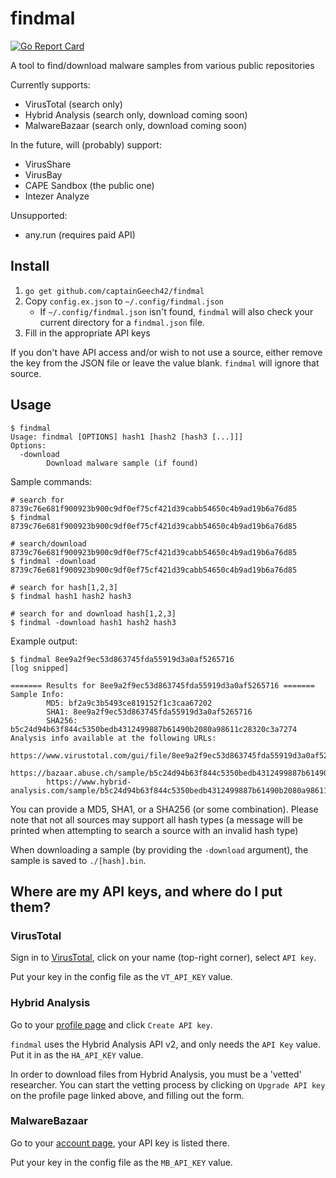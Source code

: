 # findmal
[![Go Report Card](https://goreportcard.com/badge/github.com/captainGeech42/findmal)](https://goreportcard.com/report/github.com/captainGeech42/findmal)

A tool to find/download malware samples from various public repositories

Currently supports:

* VirusTotal (search only)
* Hybrid Analysis (search only, download coming soon)
* MalwareBazaar (search only, download coming soon)

In the future, will (probably) support:

* VirusShare
* VirusBay
* CAPE Sandbox (the public one)
* Intezer Analyze

Unsupported:

* any.run (requires paid API)

## Install
1. `go get github.com/captainGeech42/findmal`
2. Copy `config.ex.json` to `~/.config/findmal.json`
    - If `~/.config/findmal.json` isn't found, `findmal` will also check your current directory for a `findmal.json` file.
3. Fill in the appropriate API keys

If you don't have API access and/or wish to not use a source, either remove the key from the JSON file or leave the value blank. `findmal` will ignore that source.

## Usage
```
$ findmal 
Usage: findmal [OPTIONS] hash1 [hash2 [hash3 [...]]]
Options:
  -download
        Download malware sample (if found)
```

Sample commands:
```
# search for 8739c76e681f900923b900c9df0ef75cf421d39cabb54650c4b9ad19b6a76d85
$ findmal 8739c76e681f900923b900c9df0ef75cf421d39cabb54650c4b9ad19b6a76d85

# search/download 8739c76e681f900923b900c9df0ef75cf421d39cabb54650c4b9ad19b6a76d85
$ findmal -download 8739c76e681f900923b900c9df0ef75cf421d39cabb54650c4b9ad19b6a76d85

# search for hash[1,2,3]
$ findmal hash1 hash2 hash3

# search for and download hash[1,2,3]
$ findmal -download hash1 hash2 hash3
```

Example output:
```
$ findmal 8ee9a2f9ec53d863745fda55919d3a0af5265716
[log snipped]

======= Results for 8ee9a2f9ec53d863745fda55919d3a0af5265716 =======
Sample Info:
        MD5: bf2a9c3b5493ce819152f1c3caa67202
        SHA1: 8ee9a2f9ec53d863745fda55919d3a0af5265716
        SHA256: b5c24d94b63f844c5350bedb4312499887b61490b2080a98611c28320c3a7274
Analysis info available at the following URLs:
        https://www.virustotal.com/gui/file/8ee9a2f9ec53d863745fda55919d3a0af5265716/details
        https://bazaar.abuse.ch/sample/b5c24d94b63f844c5350bedb4312499887b61490b2080a98611c28320c3a7274/
        https://www.hybrid-analysis.com/sample/b5c24d94b63f844c5350bedb4312499887b61490b2080a98611c28320c3a7274
```

You can provide a MD5, SHA1, or a SHA256 (or some combination). Please note that not all sources may support all hash types (a message will be printed when attempting to search a source with an invalid hash type)

When downloading a sample (by providing the `-download` argument), the sample is saved to `./[hash].bin`.

## Where are my API keys, and where do I put them?

### VirusTotal
Sign in to [VirusTotal](https://www.virustotal.com/), click on your name (top-right corner), select `API key`.

Put your key in the config file as the `VT_API_KEY` value.

### Hybrid Analysis
Go to your [profile page](https://www.hybrid-analysis.com/my-account?tab=%23api-key-tab) and click `Create API key`.

`findmal` uses the Hybrid Analysis API v2, and only needs the `API Key` value. Put it in as the `HA_API_KEY` value.

In order to download files from Hybrid Analysis, you must be a 'vetted' researcher. You can start the vetting process by clicking on `Upgrade API key` on the profile page linked above, and filling out the form.

### MalwareBazaar
Go to your [account page](https://bazaar.abuse.ch/account/), your API key is listed there.

Put your key in the config file as the `MB_API_KEY` value.